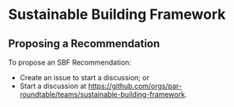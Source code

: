 # Sustainable Building Framework

## Proposing a Recommendation
To propose an SBF Recommendation:
- Create an issue to start a discussion; or
- Start a discussion at https://github.com/orgs/par-roundtable/teams/sustainable-building-framework.





























































